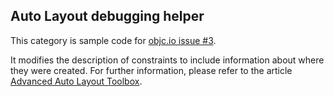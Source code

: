 ## Auto Layout debugging helper

This category is sample code for [objc.io issue #3](http://www.objc.io/issue-3).

It modifies the description of constraints to include information about where they were created. For further information, please refer to the article [Advanced Auto Layout Toolbox](http://www.objc.io/issue-3/advanced-auto-layout-toolbox.html).